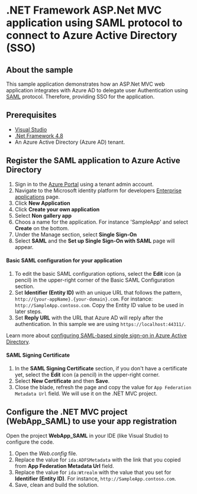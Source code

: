# .NET Framework ASP.Net MVC application using SAML protocol to connect to Azure Active Directory (SSO)

## About the sample

This sample application demonstrates how an ASP.Net MVC web application integrates with Azure AD to delegate user Authentication using [SAML](https://docs.microsoft.com/azure/active-directory/develop/single-sign-on-saml-protocol) protocol. Therefore, providing SSO for the application.

## Prerequisites

- [Visual Studio](https://aka.ms/vsdownload)
- [.Net Framework 4.8](https://dotnet.microsoft.com/en-us/download/dotnet-framework/net48)
- An Azure Active Directory (Azure AD) tenant.

## Register the SAML application to Azure Active Directory

1. Sign in to the [Azure Portal](https://portal.azure.com) using a tenant admin account.
2. Navigate to the Microsoft identity platform for developers [Enterprise applications](https://portal.azure.com/#blade/Microsoft_AAD_IAM/ActiveDirectoryMenuBlade/EnterpriseApps) page.
3. Click **New Application**
4. Click **Create your own application**
5. Select **Non gallery app**
6. Choos a name for the application. For instance 'SampleApp' and select **Create** on the bottom.
7. Under the Manage section, select **Single Sign-On**
8. Select **SAML** and the **Set up Single Sign-On with SAML** page will appear.

#### Basic SAML configuration for your application

1. To edit the basic SAML configuration options, select the **Edit** icon (a pencil) in the upper-right corner of the Basic SAML Configuration section.
2. Set **Identifier (Entity ID)** with an unique URL that follows the pattern, `http://{your-appName}.{your-domain}.com`. For instance: `http://SampleApp.contoso.com`. Copy the Entity ID value to be used in later steps.
3. Set **Reply URL** with the URL that Azure AD will reply after the authentication. In this sample we are using `https://localhost:44311/`.

Learn more about [configuring SAML-based single sign-on in Azure Active Directory](https://docs.microsoft.com/azure/active-directory/manage-apps/configure-single-sign-on-non-gallery-applications).

#### SAML Signing Certificate

1. In the **SAML Signing Certificate** section, if you don't have a certificate yet, select the **Edit** icon (a pencil) in the upper-right corner.
2. Select **New Certificate** and then **Save**.
3. Close the blade, refresh the page and copy the value for `App Federation Metadata Url` field. We will use it on the .NET MVC project.

## Configure the .NET MVC project (WebApp_SAML) to use your app registration

Open the project **WebApp_SAML** in your IDE (like Visual Studio) to configure the code.

1. Open the _Web.config_ file.
1. Replace the value for `ida:ADFSMetadata` with the link that you copied from **App Federation Metadata Url** field.
1. Replace the value for `ida:Wtrealm` with the value that you set for **Identifier (Entity ID)**. For instance, `http://SampleApp.contoso.com`.
1. Save, clean and build the solution.
